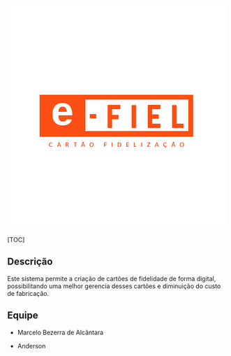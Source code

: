 # ![e-Fiel](./20190224_154403_0001.png)

[TOC]

## Descrição

Este sistema permite a criação de cartões de fidelidade de forma digital, possibilitando uma melhor gerencia desses cartões e diminuição do custo de fabricação.

## Equipe

- Marcelo Bezerra de Alcântara

- Anderson

  